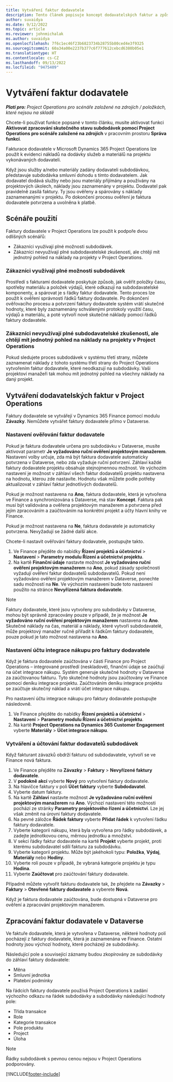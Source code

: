 ```yaml
---
title: Vytváření faktur dodavatele
description: Tento článek popisuje koncept dodavatelských faktur a způsob jejich vytváření v Microsoft Dynamics 365 Project Operations.
author: suvaidya
ms.date: 9/12/2022
ms.topic: article
ms.reviewer: johnmichalak
ms.author: suvaidya
ms.openlocfilehash: 7f6c1ec46f23b6823734b28755b80ced4e3f9325
ms.sourcegitcommit: 60a34a00e2237b377c6f777612cebcd6380b05e1
ms.translationtype: HT
ms.contentlocale: cs-CZ
ms.lasthandoff: 09/13/2022
ms.locfileid: "9475409"
---
```

# <a name="create-vendor-invoices"></a>Vytváření faktur dodavatele

_**Platí pro:** Project Operations pro scénáře založené na zdrojích / položkách, které nejsou na skladě_

Chcete-li používat funkce popsané v tomto článku, musíte aktivovat funkci **Aktivovat zpracování skutečného stavu subdodávek pomocí Project Operations pro scénáře založené na zdrojích** v pracovním prostoru **Správa funkcí**.

Fakturace dodavatele v Microsoft Dynamics 365 Project Operations lze použít k evidenci nákladů na dodávky služeb a materiálů na projektu vykonávaných dodavateli.

Když jsou služby a/nebo materiály zadány dodavateli subdodávkou, představuje subdodávka smluvní dohodu s tímto dodavatelem. Jak dodavatel dodává služby nebo jsou materiály přijímány a používány na projektových úkolech, náklady jsou zaznamenány v projektu. Dodavatel pak pravidelně zasílá faktury. Ty jsou ověřeny a spárovány s náklady zaznamenanými v projektu. Po dokončení procesu ověření je faktura dodavatele potvrzena a uvolněna k platbě.

## <a name="scenarios-for-use"></a>Scénáře použití

Faktury dodavatele v Project Operations lze použít k podpoře dvou odlišných scénářů:

- Zákazníci využívají plné možnosti subdodávek.
- Zákazníci nevyužívají plné subdodavatelské zkušenosti, ale chtějí mít jednotný pohled na náklady na projekty v Project Operations.

### <a name="customers-use-the-full-subcontracting-experiences"></a>Zákazníci využívají plné možnosti subdodávek

Prostředí s fakturami dodavatele poskytuje způsob, jak ověřit položky času, spotřeby materiálu a položek výdajů, které odkazují na subdodavatelské komponenty, a spárovat je s řádky faktur dodavatele. Tento proces lze použít k ověření správnosti řádků faktury dodavatele. Po dokončení ověřovacího procesu a potvrzení faktury dodavatele systém vrátí skutečné hodnoty, které byly zaznamenány schválenými protokoly využití času, výdajů a materiálu, a poté vytvoří nové skutečné náklady pomocí řádků faktury dodavatele.

### <a name="customers-dont-use-the-full-subcontracting-experiences-but-want-to-have-a-unified-view-of-costs-on-projects-in-project-operations"></a>Zákazníci nevyužívají plné subdodavatelské zkušenosti, ale chtějí mít jednotný pohled na náklady na projekty v Project Operations

Pokud sledujete proces subdodávek v systému třetí strany, můžete zaznamenat náklady z tohoto systému třetí strany do Project Operations vytvořením faktur dodavatele, které neodkazují na subdodávky. Vaši projektoví manažeři tak mohou mít jednotný pohled na všechny náklady na daný projekt.

## <a name="create-vendor-invoices-in-project-operations"></a>Vytváření dodavatelských faktur v Project Operations

Faktury dodavatele se vytvářejí v Dynamics 365 Finance pomocí modulu **Závazky**. Nemůžete vytvářet faktury dodavatele přímo v Dataverse.

### <a name="set-up-vendor-invoice-verification"></a>Nastavení ověřování faktur dodavatele

Pokud je faktura dodavatele určena pro subdodávku v Dataverse, musíte aktivovat parametr **Je vyžadováno ruční ověření projektovým manažerem**. Nastavení volby určuje, zda má být faktura dodavatele automaticky potvrzena v Dataverse, nebo zda vyžaduje ruční potvrzení. Záhlaví každé faktury dodavatele projektu obsahuje stejnojmennou možnost. Ve výchozím nastavení je možnost v záhlaví všech faktur dodavatelů projektu nastavena na hodnotu, kterou zde nastavíte. Hodnotu však můžete podle potřeby aktualizovat v záhlaví faktur jednotlivých dodavatelů.

Pokud je možnost nastavena na **Ano**, faktura dodavatele, která je vytvořena ve Finance a synchronizována s Dataverse, má stav **Koncept**. Faktura pak musí být validována a ověřena projektovým manažerem a potvrzena před jejím zpracováním a zaúčtováním na konkrétní projekt a účty hlavní knihy ve Finance.

Pokud je možnost nastavena na **Ne**, faktura dodavatele je automaticky potvrzena. Nevyžadují se žádné další akce.

Chcete-li nastavit ověřování faktury dodavatele, postupujte takto.

1. Ve Finance přejděte do nabídky **Řízení projektů a účetnictví** \> **Nastavení** \> **Parametry modulu Řízení a účetnictví projektu**.
1. Na kartě **Finanční údaje** nastavte možnost **Je vyžadováno ruční ověření projektovým manažerem** na **Ano**, pokud zásady společnosti vyžadují ověření faktur dodavatelů subdodavatelů. Pokud není vyžadováno ověření projektovým manažerem v Dataverse, ponechte sadu možností na **Ne**. Ve výchozím nastavení bude toto nastavení použito na stránce **Nevyřízená faktura dodavatele**.

> [!NOTE]
> Faktury dodavatele, které jsou vytvořeny pro subdodávky v Dataverse, mohou být správně zpracovány pouze v případě, že je možnost **Je vyžadováno ruční ověření projektovým manažerem** nastavena na **Ano**. Skutečné náklady na čas, materiál a náklady, které vytvoří subdodavatelé, může projektový manažer ručně přiřadit k řádkům faktury dodavatele, pouze pokud je tato možnost nastavena na **Ano**.

### <a name="set-up-a-procurement-integration-account-for-vendor-invoices"></a>Nastavení účtu integrace nákupu pro faktury dodavatele

Když je faktura dodavatele zaúčtována v části Finance pro Project Operations – integrované prostředí (neskladové), finanční údaje se zaúčtují na účet integrace nákupu. Systém generuje skutečné hodnoty v Dataverse za zaúčtovanou fakturu. Tyto skutečné hodnoty jsou zaúčtovány ve Finance pomocí deníku integrace projektu. Zaúčtováním deníku integrace projektu se zaúčtuje skutečný náklad a vrátí účet integrace nákupu.

Pro nastavení účtu integrace nákupu pro faktury dodavatele postupujte následovně.

1. Ve Finance přejděte do nabídky **Řízení projektů a účetnictví** \> **Nastavení** \> **Parametry modulu Řízení a účetnictví projektu**.
1. Na kartě **Project Operations na Dynamics 365 Customer Engagement** vyberte **Materiály** \> **Účet integrace nákupu**.

### <a name="create-and-post-subcontract-vendor-invoices"></a>Vytváření a účtování faktur dodavatelů subdodávek

Když fakturant závazků obdrží fakturu od subdodavatele, vytvoří se ve Finance nová faktura.

1. Ve Finance přejděte na **Závazky** \> **Faktury** \> **Nevyřízené faktury dodavatele**.
1. V **podokně akcí** vyberte **Nový** pro vytvoření faktury dodavatele.
1. Na hlavičce faktury v poli **Účet faktury** vyberte **Subdodavatel**.
1. Vyberte datum faktury.
1. Na kartě **Záhlaví** nastavte možnost **Je vyžadováno ruční ověření projektovým manažerem** na **Ano**. Výchozí nastavení této možnosti pochází ze stránky **Parametry projektového řízení a účetnictví**. Lze jej však změnit na úrovni faktury dodavatele.
1. Na pevné záložce **Řádek faktury** vyberte **Přidat řádek** k vytvoření řádku faktury dodavatele.
1. Vyberte kategorii nákupu, která byla vytvořena pro řádky subdodávek, a zadejte jednotkovou cenu, měrnou jednotku a množství.
1. V sekci řádky faktur dodavatele na kartě **Projekt** vyberte projekt, proti kterému subdodavatel sdílí fakturu za subdodávku.
1. Vyberte kategorii projektu. Může být jakéhokoli typu: **Položka**, **Výdaj**, **Materiály** nebo **Hodiny**.
1. Vyberte roli pouze v případě, že vybraná kategorie projektu je typu **Hodina**.
1. Vyberte **Zaúčtovat** pro zaúčtování faktury dodavatele.

Případně můžete vytvořit fakturu dodavatele tak, že přejdete na **Závazky** \> **Faktury** \> **Otevřené faktury dodavatele** a vyberete **Nová**.

Když je faktura dodavatele zaúčtována, bude dostupná v Dataverse pro ověření a zpracování projektovým manažerem.

## <a name="vendor-invoice-processing-in-dataverse"></a>Zpracování faktur dodavatele v Dataverse

Ve faktuře dodavatele, která je vytvořena v Dataverse, některé hodnoty polí pocházejí z faktury dodavatele, která je zaznamenána ve Finance. Ostatní hodnoty jsou výchozí hodnoty, které pocházejí ze subdodávky.

Následující pole a související záznamy budou zkopírovány ze subdodávky do záhlaví faktury dodavatele:

- Měna
- Smluvní jednotka
- Platební podmínky

Na řádcích faktury dodavatele používá Project Operations k zadání výchozího odkazu na řádek subdodávky a subdodávky následující hodnoty pole:

- Třída transakce
- Role
- Kategorie transakce
- Pole produktu
- Project
- Úloha

> [!NOTE]
> Řádky subdodávek s pevnou cenou nejsou v Project Operations podporovány.

[!INCLUDE[footer-include](../includes/footer-banner.md)]
